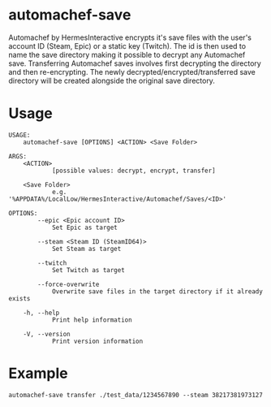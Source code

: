 # automachef-save
Automachef by HermesInteractive encrypts it's save files with the user's account ID (Steam, Epic) or
a static key (Twitch). The id is then used to name the save directory making it possible to decrypt
any Automachef save. Transferring Automachef saves involves first decrypting the directory and then
re-encrypting. The newly decrypted/encrypted/transferred save directory will be created alongside
the original save directory.

# Usage
```
USAGE:
    automachef-save [OPTIONS] <ACTION> <Save Folder>

ARGS:
    <ACTION>
            [possible values: decrypt, encrypt, transfer]

    <Save Folder>
            e.g. '%APPDATA%/LocalLow/HermesInteractive/Automachef/Saves/<ID>'

OPTIONS:
        --epic <Epic account ID>
            Set Epic as target

        --steam <Steam ID (SteamID64)>
            Set Steam as target

        --twitch
            Set Twitch as target

        --force-overwrite
            Overwrite save files in the target directory if it already exists

    -h, --help
            Print help information

    -V, --version
            Print version information
```

# Example
```
automachef-save transfer ./test_data/1234567890 --steam 38217381973127 
```
